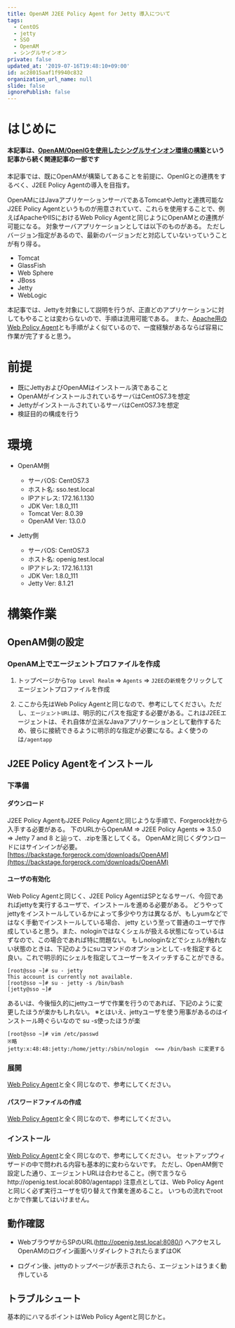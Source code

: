 ```yaml
---
title: OpenAM J2EE Policy Agent for Jetty 導入について
tags:
  - CentOS
  - jetty
  - SSO
  - OpenAM
  - シングルサインオン
private: false
updated_at: '2019-07-16T19:48:10+09:00'
id: ac28015aaf1f9940c832
organization_url_name: null
slide: false
ignorePublish: false
---
```

# はじめに
#### 本記事は、[OpenAM/OpenIGを使用したシングルサインオン環境の構築](http://qiita.com/gzock/items/af6f820b5e872366e853)という記事から続く関連記事の一部です


本記事では、既にOpenAMが構築してあることを前提に、OpenIGとの連携をするべく、J2EE Policy Agentの導入を目指す。

OpenAMにはJavaアプリケーションサーバであるTomcatやJettyと連携可能なJ2EE Policy Agentというものが用意されていて、これらを使用することで、例えばApacheやIISにおけるWeb Policy Agentと同じようにOpenAMとの連携が可能になる。
対象サーバアプリケーションとしては以下のものがある。
ただしバージョン指定があるので、最新のバージョンだと対応していないっていうことが有り得る。

* Tomcat
* GlassFish
* Web Sphere
* JBoss
* Jetty
* WebLogic

本記事では、Jettyを対象にして説明を行うが、正直どのアプリケーションに対してもやることは変わらないので、手順は流用可能である。
また、[Apache用のWeb Policy Agent](http://qiita.com/gzock/items/a64940833dbaae9802db)とも手順がよく似ているので、一度経験があるならば容易に作業が完了すると思う。

# 前提
* 既にJettyおよびOpenAMはインストール済であること
* OpenAMがインストールされているサーバはCentOS7.3を想定
* JettyがインストールされているサーバはCentOS7.3を想定
* 検証目的の構成を行う

# 環境
* OpenAM側
  * サーバOS: CentOS7.3
  * ホスト名: sso.test.local
  * IPアドレス: 172.16.1.130
  * JDK Ver: 1.8.0_111
  * Tomcat Ver: 8.0.39
  * OpenAM Ver: 13.0.0

* Jetty側
  * サーバOS: CentOS7.3
  * ホスト名: openig.test.local
  * IPアドレス: 172.16.1.131
  * JDK Ver: 1.8.0_111
  * Jetty Ver: 8.1.21

# 構築作業

## OpenAM側の設定

### OpenAM上でエージェントプロファイルを作成

1. トップページから`Top Level Realm` => `Agents` => `J2EE`の`新規`をクリックしてエージェントプロファイルを作成

2. ここから先はWeb Policy Agentと同じなので、参考にしてください。ただし、`エージェントURL`は、明示的にパスを指定する必要がある。これはJ2EEエージェントは、それ自体が立派なJavaアプリケーションとして動作するため、彼らに接続できるように明示的な指定が必要になる。よく使うのは`/agentapp`


## J2EE Policy Agentをインストール

### 下準備
#### ダウンロード
J2EE Policy AgentもJ2EE Policy Agentと同じような手順で、Forgerock社から入手する必要がある。
下のURLからOpenAM => J2EE Policy Agents => 3.5.0 => Jetty 7 and 8 と辿って、.zipを落としてくる。
OpenAMと同じくダウンロードにはサインインが必要。
[https://backstage.forgerock.com/downloads/OpenAM](https://backstage.forgerock.com/downloads/OpenAM)

#### ユーザの有効化
Web Policy Agentと同じく、J2EE Policy AgentはSPとなるサーバ、今回であればjettyを実行するユーザで、インストールを進める必要がある。
どうやってjettyをインストールしているかによって多少やり方は異なるが、もしyumなどではなく手動でインストールしている場合、
jetty という至って普通のユーザで作成していると思う。また、nologinではなくシェルが扱える状態になっているはずなので、この場合であれば特に問題ない。
もしnologinなどでシェルが触れない状態のときは、下記のようにsuコマンドのオプションとして`-s`を指定すると良い。これで明示的にシェルを指定してユーザーをスイッチすることができる。

```
[root@sso ~]# su - jetty
This account is currently not available.
[root@sso ~]# su - jetty -s /bin/bash
[jetty@sso ~]#
```

あるいは、今後恒久的にjettyユーザで作業を行うのであれば、下記のように変更したほうが楽かもしれない。
※とはいえ、jettyユーザを使う用事があるのはインストール時ぐらいなので su -s使ったほうが楽

```
[root@sso ~]# vim /etc/passwd
※略
jetty:x:48:48:jetty:/home/jetty:/sbin/nologin  <== /bin/bash に変更する
```

### 展開
[Web Policy Agent](http://qiita.com/gzock/items/a64940833dbaae9802db)と全く同じなので、参考にしてください。

#### パスワードファイルの作成
[Web Policy Agent](http://qiita.com/gzock/items/a64940833dbaae9802db)と全く同じなので、参考にしてください。


### インストール
[Web Policy Agent](http://qiita.com/gzock/items/a64940833dbaae9802db)と全く同じなので、参考にしてください。
セットアップウィザードの中で問われる内容も基本的に変わらないです。
ただし、OpenAM側で設定した通り、エージェントURLは合わせること。(例で言うならhttp://openig.test.local:8080/agentapp)
注意点としては、Web Policy Agentと同じく必ず実行ユーザを切り替えて作業を進めること。
いつもの流れでrootとかで作業してはいけません。



## 動作確認

* WebブラウザからSPのURL(http://openig.test.local:8080/) へアクセスしOpenAMのログイン画面へリダイレクトされたらまずはOK

* ログイン後、jettyのトップページが表示されたら、エージェントはうまく動作している

## トラブルシュート
基本的にハマるポイントはWeb Policy Agentと同じかと。
